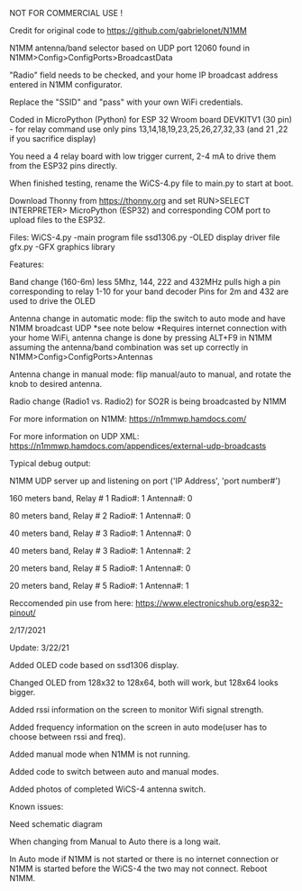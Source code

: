 NOT FOR COMMERCIAL USE !

Credit for original code to https://github.com/gabrielonet/N1MM

N1MM antenna/band selector based on UDP port 12060 found in N1MM>Config>ConfigPorts>BroadcastData

"Radio" field needs to be checked, and your home IP broadcast address entered in N1MM configurator.  

Replace the "SSID" and "pass" with your own WiFi credentials.

Coded in MicroPython (Python) for ESP 32 Wroom board DEVKITV1 (30 pin) - for relay command use only pins 13,14,18,19,23,25,26,27,32,33 (and 21 ,22 if you sacrifice display)

You need a 4 relay board with low trigger current, 2-4 mA to drive them from the ESP32 pins directly.

When finished testing, rename the WiCS-4.py file to main.py to start at boot.

Download Thonny from https://thonny.org and set RUN>SELECT INTERPRETER> MicroPython (ESP32) and corresponding COM port to upload files to the ESP32.

Files:
WiCS-4.py   -main program file
ssd1306.py  -OLED display driver file
gfx.py      -GFX graphics library

Features: 

Band change (160-6m) less 5Mhz, 144, 222 and 432MHz  pulls high a pin corresponding to relay 1-10 for your band decoder
Pins for 2m and 432 are used to drive the OLED

Antenna change in automatic mode: flip the switch to auto mode and have N1MM broadcast UDP *see note below
*Requires internet connection with your home WiFi, antenna change is done by pressing ALT+F9 in N1MM assuming the antenna/band combination was set up correctly in N1MM>Config>ConfigPorts>Antennas

Antenna change in manual mode: flip manual/auto to manual, and rotate the knob to desired antenna. 

Radio change (Radio1 vs. Radio2) for SO2R is being broadcasted by N1MM


For more information on N1MM:  https://n1mmwp.hamdocs.com/

For more information on UDP XML: https://n1mmwp.hamdocs.com/appendices/external-udp-broadcasts

Typical debug output:

N1MM UDP server up and listening on port ('IP Address', 'port number#')

160 meters band, Relay # 1 Radio#: 1 Antenna#: 0

 80 meters band, Relay # 2 Radio#: 1 Antenna#: 0
 
 40 meters band, Relay # 3 Radio#: 1 Antenna#: 0
 
 40 meters band, Relay # 3 Radio#: 1 Antenna#: 2
 
 20 meters band, Relay # 5 Radio#: 1 Antenna#: 0
 
 20 meters band, Relay # 5 Radio#: 1 Antenna#: 1



Reccomended pin use from here: https://www.electronicshub.org/esp32-pinout/

2/17/2021

Update: 3/22/21

Added OLED code based on ssd1306 display.

Changed OLED from 128x32 to 128x64, both will work, but 128x64 looks bigger.

Added rssi information on the screen to monitor Wifi signal strength.

Added frequency information on the screen in auto mode(user has to choose between rssi and freq).

Added manual mode when N1MM is not running.

Added code to switch between auto and manual modes.

Added photos of completed WiCS-4 antenna switch.


Known issues:

Need schematic diagram

When changing from Manual to Auto there is a long wait.

In Auto mode if N1MM is not started or there is no internet connection or N1MM is started before the WiCS-4 the two may not connect. Reboot N1MM.
